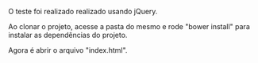 O teste foi realizado realizado usando jQuery.

Ao clonar o projeto, acesse a pasta do mesmo e rode "bower install" para instalar as dependências do projeto.

Agora é abrir o arquivo "index.html".
